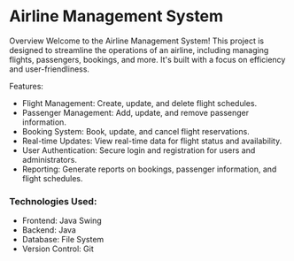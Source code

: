 
# Airline Management System


Overview
Welcome to the Airline Management System! This project is designed to streamline the operations of an airline, including managing flights, passengers, bookings, and more. It's built with a focus on efficiency and user-friendliness.

Features:

- Flight Management: Create, update, and delete flight schedules.
- Passenger Management: Add, update, and remove passenger information.
- Booking System: Book, update, and cancel flight reservations.
- Real-time Updates: View real-time data for flight status and availability.
- User Authentication: Secure login and registration for users and administrators.
- Reporting: Generate reports on bookings, passenger information, and flight schedules.

### Technologies Used:

- Frontend: Java Swing
- Backend: Java
- Database: File System
- Version Control: Git


